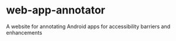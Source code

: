 # web-app-annotator
A website for annotating Android apps for accessibility barriers and enhancements
